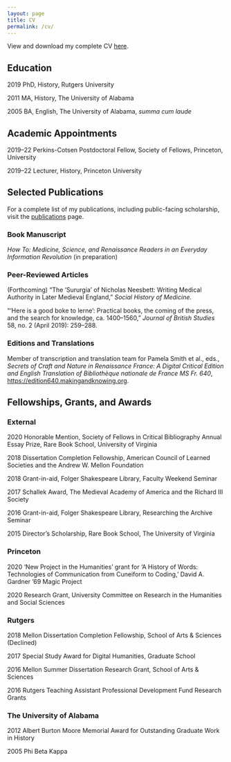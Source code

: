 ```yaml
---
layout: page
title: CV
permalink: /cv/
---
```


View and download my complete CV <a href="{{ site.baseurl }}/webcv.pdf">here</a>.

## Education
2019	PhD, History, Rutgers University

2011	MA, History, The University of Alabama

2005	BA, English, The University of Alabama, _summa cum laude_

## Academic Appointments
2019–22	Perkins-Cotsen Postdoctoral Fellow, Society of Fellows, Princeton, University

2019–22	Lecturer, History, Princeton University

## Selected Publications

For a complete list of my publications, including public-facing scholarship, visit the <a href="{{ site.baseurl }}/publications">publications</a> page. 

### Book Manuscript

_How To: Medicine, Science, and Renaissance Readers in an Everyday Information Revolution_ (in preparation)

### Peer-Reviewed Articles

(Forthcoming) “The ‘Sururgia’ of Nicholas Neesbett: Writing Medical Authority in Later Medieval England,” _Social History of Medicine_.

“‘Here is a good boke to lerne’: Practical books, the coming of the press, and the search for knowledge, ca. 1400–1560,” _Journal of British Studies_ 58, no. 2 (April 2019): 259–288.

### Editions and Translations

Member of transcription and translation team for Pamela Smith et al., eds., 
_Secrets of Craft and Nature in Renaissance France: A Digital Critical Edition and English Translation of Bibliothèque nationale de France MS Fr. 640_, 
<a href="https://edition640.makingandknowing.org">https://edition640.makingandknowing.org</a>.

## Fellowships, Grants, and Awards
### External
2020 	Honorable Mention, Society of Fellows in Critical Bibliography Annual Essay Prize,
Rare Book School, University of Virginia

2018 	Dissertation Completion Fellowship, American Council of Learned Societies and the
Andrew W. Mellon Foundation

2018 	Grant-in-aid, Folger Shakespeare Library, Faculty Weekend Seminar

2017 	Schallek Award, The Medieval Academy of America and the Richard III Society
 
2016 	Grant-in-aid, Folger Shakespeare Library, Researching the Archive Seminar 

2015 Director’s Scholarship, Rare Book School, The University of Virginia

### Princeton
2020 	‘New Project in the Humanities’ grant for ‘A History of Words: Technologies of Communication from Cuneiform to Coding,’ David A. Gardner ’69 Magic Project

2020 	Research Grant, University Committee on Research in the Humanities and Social Sciences

### Rutgers
2018 	Mellon Dissertation Completion Fellowship, School of Arts & Sciences (Declined) 

2017 	Special Study Award for Digital Humanities, Graduate School

2016	Mellon Summer Dissertation Research Grant, School of Arts & Sciences

2016 	Rutgers Teaching Assistant Professional Development Fund Research Grants

### The University of Alabama
2012 	Albert Burton Moore Memorial Award for Outstanding Graduate Work in History 

2005 Phi Beta Kappa



